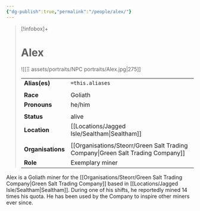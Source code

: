 ```yaml
---
{"dg-publish":true,"permalink":"/people/alex/"}
---
```


> [!infobox]+
> 
> # Alex
> ![[Ξ assets/portraits/NPC portraits/Alex.jpg\|275]]
> 
> | | |
> | --- | --- |
> | **Alias(es)** | `=this.aliases` |
> | | | 
> | **Race** | Goliath |
> | **Pronouns** | he/him |
> | | | 
> | **Status** | alive | 
> | **Location** | [[Locations/Jagged Isle/Sealtham\|Sealtham]] |
> | | | 
> | **Organisations** | [[Organisations/Steorr/Green Salt Trading Company\|Green Salt Trading Company]] |
> | **Role** | Exemplary miner |

Alex is a Goliath miner for the [[Organisations/Steorr/Green Salt Trading Company\|Green Salt Trading Company]] based in [[Locations/Jagged Isle/Sealtham\|Sealtham]]. During one of his shifts, he reportedly mined 14 times his quota. He has been used by the Company to inspire other miners ever since. 
